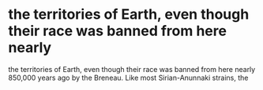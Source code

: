 # the territories of Earth, even though their race was banned from here nearly

the territories of Earth, even though their race was banned from here nearly
850,000 years ago by the Breneau. Like most Sirian-Anunnaki strains, the
